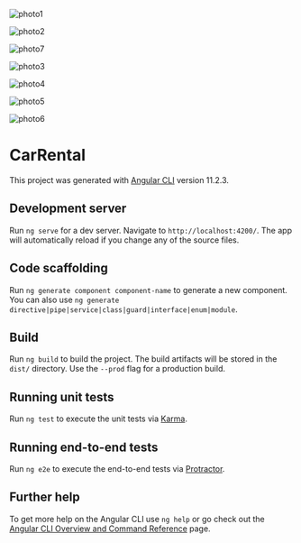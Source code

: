 
![photo1](https://user-images.githubusercontent.com/77414874/113522001-12f3a800-95a6-11eb-8030-e3910400e68e.png)

![photo2](https://user-images.githubusercontent.com/77414874/113522038-3e769280-95a6-11eb-8eb2-9f93de5dcf05.png)

![photo7](https://user-images.githubusercontent.com/77414874/113522172-2a7f6080-95a7-11eb-9278-a7475a85f688.png)

![photo3](https://user-images.githubusercontent.com/77414874/113522042-4afaeb00-95a6-11eb-9c8e-a37f229412a2.png)

![photo4](https://user-images.githubusercontent.com/77414874/113522044-50f0cc00-95a6-11eb-86f3-f163e59d9e59.png)

![photo5](https://user-images.githubusercontent.com/77414874/113522046-577f4380-95a6-11eb-9e4e-24834424bd11.png)

![photo6](https://user-images.githubusercontent.com/77414874/113522075-7b428980-95a6-11eb-9a42-73e8b3fac48b.png)

# CarRental

This project was generated with [Angular CLI](https://github.com/angular/angular-cli) version 11.2.3.

## Development server

Run `ng serve` for a dev server. Navigate to `http://localhost:4200/`. The app will automatically reload if you change any of the source files.

## Code scaffolding

Run `ng generate component component-name` to generate a new component. You can also use `ng generate directive|pipe|service|class|guard|interface|enum|module`.

## Build

Run `ng build` to build the project. The build artifacts will be stored in the `dist/` directory. Use the `--prod` flag for a production build.

## Running unit tests

Run `ng test` to execute the unit tests via [Karma](https://karma-runner.github.io).

## Running end-to-end tests

Run `ng e2e` to execute the end-to-end tests via [Protractor](http://www.protractortest.org/).

## Further help

To get more help on the Angular CLI use `ng help` or go check out the [Angular CLI Overview and Command Reference](https://angular.io/cli) page.
